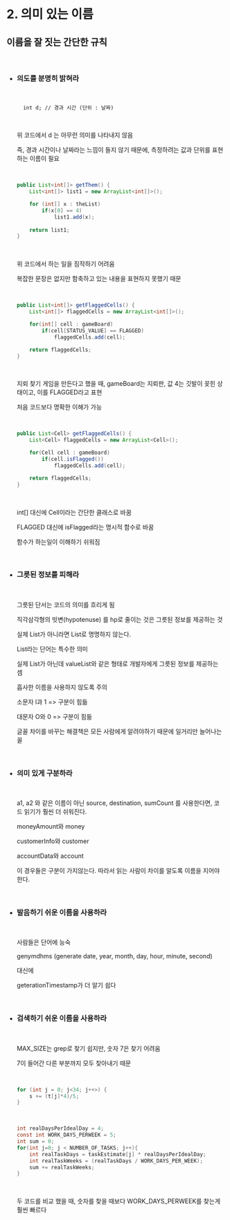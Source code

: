 # **2. 의미 있는 이름**

## **이름을 잘 짓는 간단한 규칙**

<br>

- ### **의도를 분명히 밝혀라**

    <br>

        int d; // 경과 시간 (단위 : 날짜)

    <br>

    위 코드에서 d 는 아무런 의미를 나타내지 않음

    즉, 경과 시간이나 날짜라는 느낌이 들지 않기 때문에, 측정하려는 값과 단위를 표현하는 이름이 필요

    <br>
    
    ```JAVA
    public List<int[]> getThem() {
        List<int[]> list1 = new ArrayList<int[]>();

        for (int[] x : theList)
            if(x[0] == 4)
                list1.add(x);
        
        return list1;
    }
    ```

    <br>

    위 코드에서 하는 일을 짐작하기 어려움

    복잡한 문장은 없지만 함축하고 있는 내용을 표현하지 못했기 때문

    <br>

    ```JAVA
    public List<int[]> getFlaggedCells() {
        List<int[]> flaggedCells = new ArrayList<int[]>();

        for(int[] cell : gameBoard)
            if(cell[STATUS_VALUE] == FLAGGED)
                flaggedCells.add(cell);

        return flaggedCells;
    }
    ```

    <br>

    지뢰 찾기 게임을 만든다고 했을 때, gameBoard는 지뢰판, 값 4는 깃발이 꽂힌 상태이고, 이를 FLAGGED라고 표현

    처음 코드보다 명확한 이해가 가능

    <br>

    ```JAVA
    public List<Cell> getFlaggedCells() {
        List<Cell> flaggedCells = new ArrayList<Cell>();

        for(Cell cell : gameBoard)
            if(cell.isFlagged())
                flaggedCells.add(cell);

        return flaggedCells;
    }
    ```

    <br>

    int[] 대신에 Cell이라는 간단한 클래스로 바꿈

    FLAGGED 대신에 isFlagged라는 명시적 함수로 바꿈

    함수가 하는일이 이해하기 쉬워짐

<br>

- ### **그릇된 정보를 피해라**

    <br>

    그릇된 단서는 코드의 의미를 흐리게 됨

    직각삼각형의 빗변(hypotenuse) 를 hp로 줄이는 것은 그릇된 정보를 제공하는 것

    실제 List가 아니라면 List로 명명하지 않는다.

    List라는 단어는 특수한 의미

    실제 List가 아닌데 valueList와 같은 형태로 개발자에게 그릇된 정보를 제공하는 셈

    흡사한 이름을 사용하지 않도록 주의 

    소문자 l과 1 => 구분이 힘듦

    대문자 O와 0 => 구분이 힘듦

    글꼴 차이를 바꾸는 해결책은 모든 사람에게 알려야하기 때문에 일거리만 늘어나는 꼴

    <br>

- ### **의미 있게 구분하라**

    <br>

    a1, a2 와 같은 이름이 아닌 source, destination, sumCount 를 사용한다면, 코드 읽기가 훨씬 더 쉬워진다. 

    moneyAmount와 money

    customerInfo와 customer

    accountData와 account

    이 경우들은 구분이 가지않는다. 따라서 읽는 사람이 차이를 알도록 이름을 지어야 한다. 

    <br>

- ### **발음하기 쉬운 이름을 사용하라**

    <br>

    사람들은 단어에 능숙

    genymdhms (generate date, year, month, day, hour, minute, second)

    대신에

    geterationTimestamp가 더 알기 쉽다

    <br>

- ### **검색하기 쉬운 이름을 사용하라**

    <br>

    MAX_SIZE는 grep로 찾기 쉽지만, 숫자 7은 찾기 어려움

    7이 들어간 다른 부분까지 모두 찾아내기 때문

    <br>

    ```Java
    for (int j = 0; j<34; j++>) {
        s += (t[j]*4)/5;
    }
    ```

    <br>

    ```Java
    int realDaysPerIdealDay = 4;
    const int WORK_DAYS_PERWEEK = 5;
    int sum = 0;
    for(int j=0; j < NUMBER_OF_TASKS; j++){
        int realTaskDays = taskEstimate[j] * realDaysPerIdealDay;
        int realTaskWeeks = (realTaskDays / WORK_DAYS_PER_WEEK);
        sum += realTaskWeeks;
    }
    ```

    <br>

    두 코드를 비교 했을 때, 숫자를 찾을 때보다 WORK_DAYS_PERWEEK를 찾는게 훨씬 빠르다